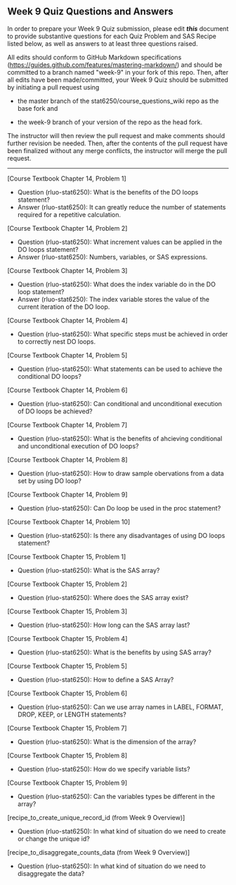 ## Week 9 Quiz Questions and Answers

In order to prepare your Week 9 Quiz submission, please edit ***this*** document to provide substantive questions for each Quiz Problem and SAS Recipe listed below, as well as answers to at least three questions raised.

All edits should conform to GitHub Markdown specifications (https://guides.github.com/features/mastering-markdown/) and should be committed to a branch named "week-9" in your fork of this repo. Then, after all edits have been made/committed, your Week 9 Quiz should be submitted by initiating a pull request using

- the master branch of the stat6250/course_questions_wiki repo as the base fork and

- the week-9 branch of your version of the repo as the head fork.

The instructor will then review the pull request and make comments should further revision be needed. Then, after the contents of the pull request have been finalized without any merge conflicts, the instructor will merge the pull request.

********************************************************************************



[Course Textbook Chapter 14, Problem 1]
- Question (rluo-stat6250): What is the benefits of the DO loops statement?
- Answer (rluo-stat6250): It can greatly reduce the number of statements required for a repetitive calculation.

[Course Textbook Chapter 14, Problem 2]
- Question (rluo-stat6250): What increment values can be applied in the DO loops statement?
- Answer (rluo-stat6250): Numbers, variables, or SAS expressions.

[Course Textbook Chapter 14, Problem 3]
- Question (rluo-stat6250): What does the index variable do in the DO loop statement?
- Answer (rluo-stat6250): The index variable stores the value of the current iteration of the DO loop.

[Course Textbook Chapter 14, Problem 4]
- Question (rluo-stat6250): What specific steps must be achieved in order to correctly nest DO loops. 


[Course Textbook Chapter 14, Problem 5]
- Question (rluo-stat6250): What statements can be used to achieve the conditional DO loops?


[Course Textbook Chapter 14, Problem 6]
- Question (rluo-stat6250): Can conditional and unconditional execution of DO loops be achieved?


[Course Textbook Chapter 14, Problem 7]
- Question (rluo-stat6250): What is the benefits of ahcieving conditional and unconditional execution of DO loops?


[Course Textbook Chapter 14, Problem 8]
- Question (rluo-stat6250): How to draw sample obervations from a data set by using DO loop?


[Course Textbook Chapter 14, Problem 9]
- Question (rluo-stat6250): Can Do loop be used in the proc statement?


[Course Textbook Chapter 14, Problem 10]
- Question (rluo-stat6250): Is there any disadvantages of using DO loops statement?


[Course Textbook Chapter 15, Problem 1]
- Question (rluo-stat6250): What is the SAS array?


[Course Textbook Chapter 15, Problem 2]
- Question (rluo-stat6250): Where does the SAS array exist?


[Course Textbook Chapter 15, Problem 3]
- Question (rluo-stat6250): How long can the SAS array last?


[Course Textbook Chapter 15, Problem 4]
- Question (rluo-stat6250): What is the benefits by using SAS array?


[Course Textbook Chapter 15, Problem 5]
- Question (rluo-stat6250): How to define a SAS Array?


[Course Textbook Chapter 15, Problem 6]
- Question (rluo-stat6250): Can we use array names in LABEL, FORMAT, DROP, KEEP, or LENGTH statements?


[Course Textbook Chapter 15, Problem 7]
- Question (rluo-stat6250): What is the dimension of the array?


[Course Textbook Chapter 15, Problem 8]
- Question (rluo-stat6250): How do we specify variable lists?


[Course Textbook Chapter 15, Problem 9]
- Question (rluo-stat6250): Can the variables types be different in the array?


[recipe_to_create_unique_record_id (from Week 9 Overview)]
- Question (rluo-stat6250): In what kind of situation do we need to create or change the unique id?


[recipe_to_disaggregate_counts_data (from Week 9 Overview)]
- Question (rluo-stat6250): In what kind of situation do we need to disaggregate the data?

